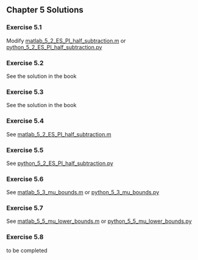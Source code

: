 ## Chapter 5 Solutions

### Exercise 5.1

Modify [matlab_5_2_ES_PI_half_subtraction.m](../matlab/matlab_5_2_ES_PI_half_subtraction.m) or [python_5_2_ES_PI_half_subtraction.py](../python/python_5_2_ES_PI_half_subtraction.py) 

### Exercise 5.2

See the solution in the book

### Exercise 5.3

See the solution in the book

### Exercise 5.4

See [matlab_5_2_ES_PI_half_subtraction.m](../matlab/matlab_5_2_ES_PI_half_subtraction.m)

### Exercise 5.5

See [python_5_2_ES_PI_half_subtraction.py](../python/python_5_2_ES_PI_half_subtraction.py) 

### Exercise 5.6

See [matlab_5_3_mu_bounds.m](../matlab/matlab_5_3_mu_bounds.m) or [python_5_3_mu_bounds.py](../python/python_5_3_mu_bounds.py) 

### Exercise 5.7

See [matlab_5_5_mu_lower_bounds.m](../matlab/matlab_5_5_mu_lower_bounds.m) or [python_5_5_mu_lower_bounds.py](../python/python_5_5_mu_lower_bounds.py) 

### Exercise 5.8
to be completed
